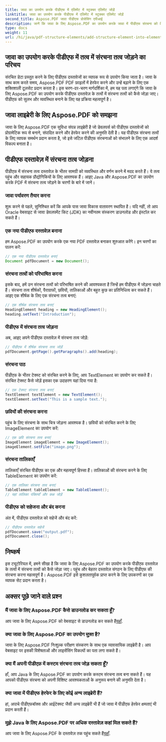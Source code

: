 ```yaml
---
title: जावा का उपयोग करके पीडीएफ में एलिमेंट में स्ट्रक्चर एलिमेंट जोड़ें
linktitle: जावा का उपयोग करके पीडीएफ में एलिमेंट में स्ट्रक्चर एलिमेंट जोड़ें
second_title: Aspose.PDF जावा पीडीएफ प्रोसेसिंग एपीआई
description: जानें कि जावा के लिए Aspose.PDF का उपयोग करके जावा में पीडीएफ संरचना को कैसे बढ़ाया जाए। यह चरण-दर-चरण मार्गदर्शिका सुलभ और व्यवस्थित पीडीएफ के लिए संरचना तत्वों को जोड़ने को शामिल करती है।
type: docs
weight: 11
url: /hi/java/pdf-structure-elements/add-structure-element-into-element-in-pdf-using-java/
---
```


## जावा का उपयोग करके पीडीएफ में तत्व में संरचना तत्व जोड़ने का परिचय

संरचित डेटा प्रस्तुत करने के लिए पीडीएफ दस्तावेजों का व्यापक रूप से उपयोग किया जाता है। जावा के साथ काम करते समय, Aspose.PDF PDF फ़ाइलों में हेरफेर करने और उन्हें बढ़ाने के लिए एक शक्तिशाली टूलसेट प्रदान करता है। इस चरण-दर-चरण मार्गदर्शिका में, हम यह पता लगाएंगे कि जावा के लिए Aspose.PDF का उपयोग करके पीडीएफ दस्तावेज़ के तत्वों में संरचना तत्वों को कैसे जोड़ा जाए। पीडीएफ को सुलभ और व्यवस्थित बनाने के लिए यह प्रक्रिया महत्वपूर्ण है।

## जावा लाइब्रेरी के लिए Aspose.PDF को समझना

जावा के लिए Aspose.PDF एक सुविधा संपन्न लाइब्रेरी है जो डेवलपर्स को पीडीएफ दस्तावेजों को प्रोग्रामेटिक रूप से बनाने, संपादित करने और हेरफेर करने की अनुमति देती है। यह पीडीएफ संरचना तत्वों के लिए व्यापक समर्थन प्रदान करता है, जो इसे जटिल पीडीएफ संरचनाओं को संभालने के लिए एक आदर्श विकल्प बनाता है।

## पीडीएफ दस्तावेज़ में संरचना तत्व जोड़ना

पीडीएफ में संरचना तत्व दस्तावेज़ के भीतर सामग्री को व्यवस्थित और वर्णन करने में मदद करते हैं। ये तत्व पहुंच और सहायक प्रौद्योगिकियों के लिए आवश्यक हैं। आइए Java और Aspose.PDF का उपयोग करके PDF में संरचना तत्व जोड़ने के चरणों के बारे में जानें।

### जावा पर्यावरण तैयार करना

शुरू करने से पहले, सुनिश्चित करें कि आपके पास जावा विकास वातावरण स्थापित है। यदि नहीं, तो आप Oracle वेबसाइट से जावा डेवलपमेंट किट (JDK) का नवीनतम संस्करण डाउनलोड और इंस्टॉल कर सकते हैं।

### एक नया पीडीएफ दस्तावेज़ बनाना

हम Aspose.PDF का उपयोग करके एक नया PDF दस्तावेज़ बनाकर शुरुआत करेंगे। इन चरणों का पालन करें:

```java
// एक नया पीडीएफ दस्तावेज़ बनाएं
Document pdfDocument = new Document();
```

### संरचना तत्वों को परिभाषित करना

इसके बाद, हमें उन संरचना तत्वों को परिभाषित करने की आवश्यकता है जिन्हें हम पीडीएफ में जोड़ना चाहते हैं। संरचना तत्व शीर्षकों, पैराग्राफों, छवियों, तालिकाओं और बहुत कुछ का प्रतिनिधित्व कर सकते हैं। आइए एक शीर्षक के लिए एक संरचना तत्व बनाएं:

```java
// एक शीर्षक संरचना तत्व बनाएं
HeadingElement heading = new HeadingElement();
heading.setText("Introduction");
```

### पीडीएफ में संरचना तत्व जोड़ना

अब, आइए अपने पीडीएफ दस्तावेज़ में संरचना तत्व जोड़ें:

```java
// पीडीएफ में शीर्षक संरचना तत्व जोड़ें
pdfDocument.getPage().getParagraphs().add(heading);
```

### संरचना पाठ

पीडीएफ के भीतर टेक्स्ट को संरचित करने के लिए, आप TextElement का उपयोग कर सकते हैं। संरचित टेक्स्ट कैसे जोड़ें इसका एक उदाहरण यहां दिया गया है:

```java
// एक टेक्स्ट संरचना तत्व बनाएं
TextElement textElement = new TextElement();
textElement.setText("This is a sample text.");
```

### छवियों की संरचना करना

पहुंच के लिए संरचना के साथ चित्र जोड़ना आवश्यक है। छवियों को संरचित करने के लिए ImageElement का उपयोग करें:

```java
// एक छवि संरचना तत्व बनाएं
ImageElement imageElement = new ImageElement();
imageElement.setFile("image.png");
```

### संरचना तालिकाएँ

तालिकाएँ संरचित पीडीएफ का एक और महत्वपूर्ण हिस्सा हैं। तालिकाओं की संरचना करने के लिए TableElement का उपयोग करें:

```java
// एक तालिका संरचना तत्व बनाएं
TableElement tableElement = new TableElement();
// यहां तालिका पंक्तियाँ और कक्ष जोड़ें
```

### पीडीएफ को सहेजना और बंद करना

अंत में, पीडीएफ दस्तावेज़ को सहेजें और बंद करें:

```java
// पीडीएफ दस्तावेज़ सहेजें
pdfDocument.save("output.pdf");
pdfDocument.close();
```

## निष्कर्ष

इस ट्यूटोरियल में, हमने सीखा है कि जावा के लिए Aspose.PDF का उपयोग करके पीडीएफ दस्तावेज़ के तत्वों में संरचना तत्वों को कैसे जोड़ा जाए। पहुंच और बेहतर दस्तावेज़ संगठन के लिए पीडीएफ की संरचना करना महत्वपूर्ण है। Aspose.PDF इसे कुशलतापूर्वक प्राप्त करने के लिए उपकरणों का एक व्यापक सेट प्रदान करता है।

## अक्सर पूछे जाने वाले प्रश्न

### मैं जावा के लिए Aspose.PDF कैसे डाउनलोड कर सकता हूँ?

 आप जावा के लिए Aspose.PDF को वेबसाइट से डाउनलोड कर सकते हैं[यहाँ](https://releases.aspose.com/pdf/java/).

### क्या जावा के लिए Aspose.PDF का उपयोग मुफ़्त है?

जावा के लिए Aspose.PDF निःशुल्क परीक्षण संस्करण के साथ एक व्यावसायिक लाइब्रेरी है। आप वेबसाइट पर इसकी विशेषताओं और लाइसेंसिंग विकल्पों का पता लगा सकते हैं।

### क्या मैं अपनी पीडीएफ़ में कस्टम संरचना तत्व जोड़ सकता हूँ?

हाँ, आप Java के लिए Aspose.PDF का उपयोग करके कस्टम संरचना तत्व बना सकते हैं। यह आपको पीडीएफ संरचना को अपनी विशिष्ट आवश्यकताओं के अनुरूप बनाने की अनुमति देता है।

### क्या जावा में पीडीएफ हेरफेर के लिए कोई अन्य लाइब्रेरी हैं?

हां, अपाचे पीडीएफबॉक्स और आईटेक्स्ट जैसी अन्य लाइब्रेरी भी हैं जो जावा में पीडीएफ हेरफेर क्षमताएं भी प्रदान करती हैं।

### मुझे Java के लिए Aspose.PDF पर अधिक दस्तावेज़ कहां मिल सकते हैं?

 आप जावा के लिए Aspose.PDF के दस्तावेज़ तक पहुंच सकते हैं[यहाँ](https://reference.aspose.com/pdf/java/).